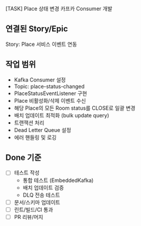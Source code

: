 [TASK] Place 상태 변경 카프카 Consumer 개발

## 연결된 Story/Epic
Story: Place 서비스 이벤트 연동

## 작업 범위
- Kafka Consumer 설정
- Topic: place-status-changed
- PlaceStatusEventListener 구현
- Place 비활성화/삭제 이벤트 수신
- 해당 Place의 모든 Room status를 CLOSE로 일괄 변경
- 배치 업데이트 최적화 (bulk update query)
- 트랜잭션 처리
- Dead Letter Queue 설정
- 에러 핸들링 및 로깅

## Done 기준
- [ ] 테스트 작성
  - 통합 테스트 (EmbeddedKafka)
  - 배치 업데이트 검증
  - DLQ 전송 테스트
- [ ] 문서/스키마 업데이트
- [ ] 린트/빌드/CI 통과
- [ ] PR 리뷰/머지
